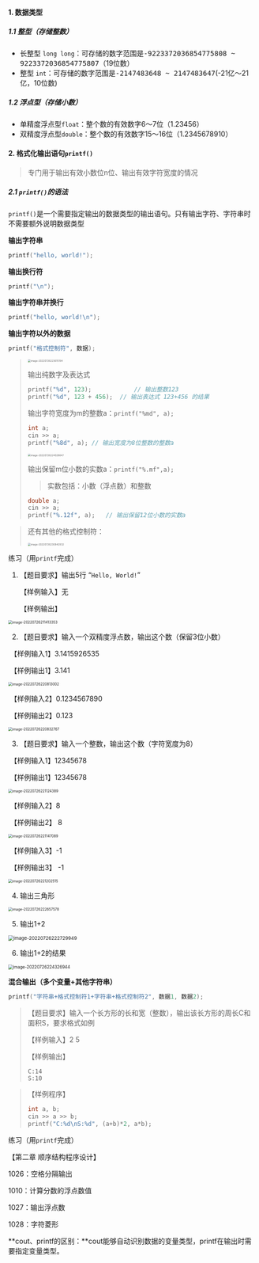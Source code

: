 #### 1. 数据类型

##### 1.1 整型（存储整数）

- 长整型 `long long`：可存储的数字范围是<kbd>-9223372036854775808 ~ 9223372036854775807</kbd>（19位数）
- 整型 `int`：可存储的数字范围是<kbd>-2147483648 ~ 2147483647</kbd>(-21亿～21亿，10位数)



##### 1.2 浮点型（存储小数）

- 单精度浮点型`float`：整个数的有效数字6～7位（1.23456）
- 双精度浮点型`double`：整个数的有效数字15～16位（1.2345678910）



#### 2. 格式化输出语句`printf()`

> 专门用于输出有效小数位n位、输出有效字符宽度的情况

##### 2.1 `printf()`的语法

`printf()`是一个需要指定输出的数据类型的输出语句。只有输出字符、字符串时不需要额外说明数据类型

**输出字符串**

```C++
printf("hello, world!");
```

**输出换行符**

```C++
printf("\n");
```

**输出字符串并换行**

```C++
printf("hello, world!\n");
```

**输出字符以外的数据**

```C++
printf("格式控制符", 数据);
```

> <img src="/Users/wyrm/Library/Application Support/typora-user-images/image-20220726223615194.png" alt="image-20220726223615194" style="zoom:35%;" />
>
> 输出纯数字及表达式
>
> ```C++
> printf("%d", 123);			// 输出整数123
> printf("%d", 123 + 456);	// 输出表达式 123+456 的结果
> ```
>
>  
>
> 输出字符宽度为m的整数a：`printf("%md", a);`
>
> ```C++
> int a;
> cin >> a;
> printf("%8d", a);	// 输出宽度为8位整数的整数a
> ```
>
>  
>
> <img src="/Users/wyrm/Library/Application Support/typora-user-images/image-20220726224028647.png" alt="image-20220726224028647" style="zoom:35%;" />
>
> 
>
> 输出保留m位小数的实数a：`printf("%.mf",a);`
>
> > 实数包括：小数（浮点数）和整数
>
> ```C++
> double a;
> cin >> a;
> printf("%.12f", a);	// 输出保留12位小数的实数a
> ```

>
>
>还有其他的格式控制符：
>
><img src="/Users/wyrm/Library/Application Support/typora-user-images/image-20220726230842932.png" alt="image-20220726230842932" style="zoom:35%;" />



练习（用`printf`完成）

1. 【题目要求】输出5行 “`Hello, World!`”

   【样例输入】无

   【样例输出】

<img src="/Users/wyrm/Library/Application Support/typora-user-images/image-20220726211413353.png" alt="image-20220726211413353" style="zoom:50%;" />

2. 【题目要求】输入一个双精度浮点数，输出这个数（保留3位小数）

​		【样例输入1】3.1415926535

​		【样例输出1】3.141

<img src="/Users/wyrm/Library/Application Support/typora-user-images/image-20220726220813002.png" alt="image-20220726220813002" style="zoom:50%;" />

​		【样例输入2】0.1234567890

​		【样例输出2】0.123

<img src="/Users/wyrm/Library/Application Support/typora-user-images/image-20220726220832767.png" alt="image-20220726220832767" style="zoom:50%;" />

3. 【题目要求】输入一个整数，输出这个数（字符宽度为8）

​		【样例输入1】12345678

​		【样例输出1】12345678

<img src="/Users/wyrm/Library/Application Support/typora-user-images/image-20220726221124389.png" alt="image-20220726221124389" style="zoom:50%;" />

​		【样例输入2】8

​		【样例输出2】               8

<img src="/Users/wyrm/Library/Application Support/typora-user-images/image-20220726221147089.png" alt="image-20220726221147089" style="zoom:50%;" />

​		【样例输入3】-1

​		【样例输出3】              -1

<img src="/Users/wyrm/Library/Application Support/typora-user-images/image-20220726221202515.png" alt="image-20220726221202515" style="zoom:50%;" />

4. 输出三角形

<img src="/Users/wyrm/Library/Application Support/typora-user-images/image-20220726222657578.png" alt="image-20220726222657578" style="zoom:50%;" />

5. 输出1+2

<img src="/Users/wyrm/Library/Application Support/typora-user-images/image-20220726222729949.png" alt="image-20220726222729949" style="zoom:67%;" />



6. 输出1+2的结果

<img src="/Users/wyrm/Library/Application Support/typora-user-images/image-20220726224326944.png" alt="image-20220726224326944" style="zoom:60%;" />



**混合输出（多个变量+其他字符串）**

```C++
printf("字符串+格式控制符1+字符串+格式控制符2", 数据1, 数据2);
```

> 【题目要求】输入一个长方形的长和宽（整数），输出该长方形的周长C和面积S，要求格式如例
>
> 【样例输入】2 5
>
> 【样例输出】
>
> ```
> C:14
> S:10
> ```

> 【样例程序】
>
> ```C++
> int a, b;
> cin >> a >> b;
> printf("C:%d\nS:%d", (a+b)*2, a*b);
> ```



练习（用`printf`完成）

【第二章 顺序结构程序设计】

1026：空格分隔输出

1010：计算分数的浮点数值

1027：输出浮点数

1028：字符菱形



**cout、printf的区别：**cout能够自动识别数据的变量类型，printf在输出时需要指定变量类型。